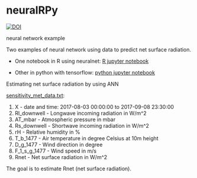 # neuralRPy
[![DOI](https://zenodo.org/badge/153755413.svg)](https://zenodo.org/badge/latestdoi/153755413)

neural network example 


Two examples of neural network using data to predict net surface radiation.
- One notebook in R using neuralnet:
[R jupyter notebook](../blob/master/neuralnet_sensitivity_met_data.ipynb)

- Other in python with tensorflow:
[python jupyter notebook](../blob/master/tensorflowPy.ipynb)


Estimating net surface radiation by using ANN

[sensitivity_met_data.txt](../blob/master/data/sensitivity_met_data.txt):
1. X - date and time: 2017-08-03 00:00:00 to 2017-09-08 23:30:00
2. Rl_downwell - Longwave incoming radiation in W/m^2
3. AT_mbar - Atmospheric pressure in mbar
4. Rs_downwell - Shortwave incoming radiation in W/m^2
5. rH - Relative humidity in %
6. T_b_1477 - Air temperature in degree Celsius at 10m height
7. D_g_1477 - Wind direction in degree
8. F_1_s_g_1477 - Wind speed in m/s
9. Rnet - Net surface radiation in W/m^2


The goal is to estimate Rnet (net surface radiation). 
